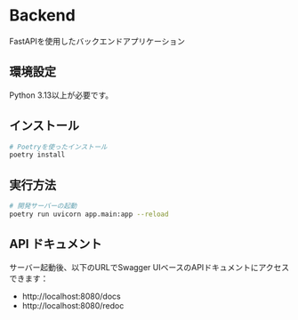 # Backend

FastAPIを使用したバックエンドアプリケーション

## 環境設定

Python 3.13以上が必要です。

## インストール

```bash
# Poetryを使ったインストール
poetry install
```

## 実行方法

```bash
# 開発サーバーの起動
poetry run uvicorn app.main:app --reload
```

## API ドキュメント

サーバー起動後、以下のURLでSwagger UIベースのAPIドキュメントにアクセスできます：

- http://localhost:8080/docs
- http://localhost:8080/redoc 